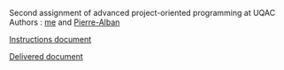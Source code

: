 Second assignment of advanced project-oriented programming at UQAC  
Authors : [me](https://github.com/G4bleb) and [Pierre-Alban](https://github.com/EmtekDzn)

[Instructions document](https://drive.google.com/open?id=1uEFh8xAfu3nzT0_KeNDEBBpXmXLKj-3S)

[Delivered document](https://drive.google.com/open?id=1gsvoJYZ5lrteu_POvHJnwLmW6lWbfqt2)
